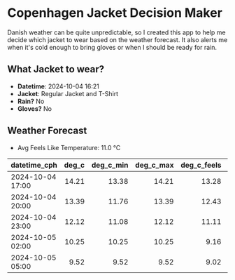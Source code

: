 
# Copenhagen Jacket Decision Maker

Danish weather can be quite unpredictable, so I created this app to help me decide which jacket to wear based on the weather forecast. 
It also alerts me when it's cold enough to bring gloves or when I should be ready for rain.

## What Jacket to wear?

- **Datetime**: 2024-10-04 16:21
- **Jacket**: Regular Jacket and T-Shirt
- **Rain?** No
- **Gloves?** No

## Weather Forecast
- Avg Feels Like Temperature: 11.0 °C

| datetime_cph     |   deg_c |   deg_c_min |   deg_c_max |   deg_c_feels | weather   | wind   | rain   |
|:-----------------|--------:|------------:|------------:|--------------:|:----------|:-------|:-------|
| 2024-10-04 17:00 |   14.21 |       13.38 |       14.21 |         13.28 | Clear     | Low    | None   |
| 2024-10-04 20:00 |   13.39 |       11.76 |       13.39 |         12.43 | Clear     | Low    | None   |
| 2024-10-04 23:00 |   12.12 |       11.08 |       12.12 |         11.11 | Clear     | Low    | None   |
| 2024-10-05 02:00 |   10.25 |       10.25 |       10.25 |          9.16 | Clear     | Low    | None   |
| 2024-10-05 05:00 |    9.52 |        9.52 |        9.52 |          9.02 | Clear     | Low    | None   |
        